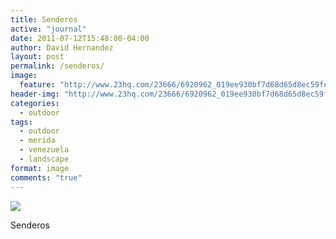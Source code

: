 ```yaml
---
title: Senderos
active: "journal"
date: 2011-07-12T15:48:00-04:00
author: David Hernandez
layout: post
permalink: /senderos/
image:
  feature: "http://www.23hq.com/23666/6920962_019ee930bf7d68d65d8ec59fe6d651c0_large1k.jpg"
header-img: "http://www.23hq.com/23666/6920962_019ee930bf7d68d65d8ec59fe6d651c0_large1k.jpg"
categories:
  - outdoor
tags:
  - outdoor
  - merida
  - venezuela
  - landscape
format: image
comments: "true"
---
```

<a href="http://www.23hq.com/23666/6920962_019ee930bf7d68d65d8ec59fe6d651c0_large1k.jpg" class="popup"  title="Laguna Victoria" data-caption="© 2011 by David Hernández"><img src="http://www.23hq.com/23666/6920962_019ee930bf7d68d65d8ec59fe6d651c0_large1k.jpg"></a>

Senderos
